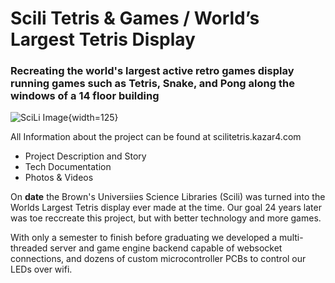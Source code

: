 # Scili Tetris & Games / World’s Largest Tetris Display

### Recreating the world's largest active retro games display running games such as Tetris, Snake, and Pong along the windows of a 14 floor building

![SciLi Image](https://scilitetris.kazar4.com/photos/display/18.jpeg){width=125}

All Information about the project can be found at scilitetris.kazar4.com
- Project Description and Story
- Tech Documentation
- Photos & Videos

On __date__ the Brown's Universiies Science Libraries (Scili) was turned into the Worlds Largest Tetris display ever made at the time. Our goal 24 years later was toe reccreate this project, but with better technology and more games. 

With only a semester to finish before graduating we developed a multi-threaded server and game engine backend capable of websocket connections, and
dozens of custom microcontroller PCBs to control our LEDs over wifi.
